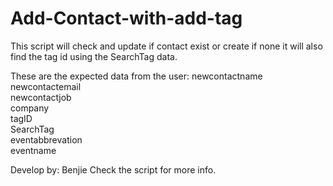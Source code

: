 # Add-Contact-with-add-tag

This script will check and update if contact exist or create if none it will also find the tag id using the SearchTag data.

These are the expected data from the user: newcontactname 
	newcontactemail\
	newcontactjob\
	company\
	tagID\
	SearchTag\
	eventabbrevation\
	eventname
  
  Develop by: Benjie
  Check the script for more info.
